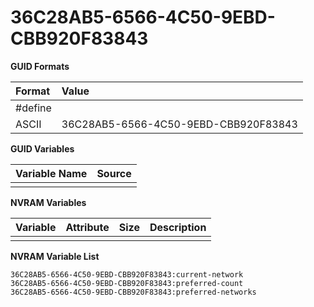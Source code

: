 # 36C28AB5-6566-4C50-9EBD-CBB920F83843

**GUID Formats**

| Format  | Value | 
|:--------|:------|
| #define |  |
| ASCII   | 36C28AB5-6566-4C50-9EBD-CBB920F83843 |

**GUID Variables**

| Variable Name           | Source | 
|:------------------------|:-------|
|   |   |

**NVRAM Variables**

| Variable           | Attribute | Size | Description | 
|:-------------------|:----------|:-----|:------------|
|                    |           |      |             |

**NVRAM Variable List**

```
36C28AB5-6566-4C50-9EBD-CBB920F83843:current-network
36C28AB5-6566-4C50-9EBD-CBB920F83843:preferred-count
36C28AB5-6566-4C50-9EBD-CBB920F83843:preferred-networks
```